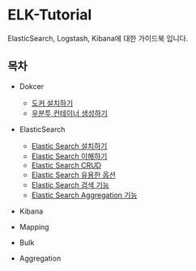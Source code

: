 # ELK-Tutorial
ElasticSearch, Logstash, Kibana에 대한 가이드북 입니다.

## 목차
- Dokcer
  - [도커 설치하기](https://github.com/wkddnjset/ELK-Tutorial/blob/master/Docker/도커_설치하기.md)
  - [우분투 컨테이너 생성하기](https://github.com/wkddnjset/ELK-Tutorial/blob/master/Docker/우분투_컨테이너_생성하기.md)

- ElasticSearch
	- [Elastic Search 설치하기](https://github.com/wkddnjset/ELK-Tutorial/blob/master/ElasticSearch/01_엘라스틱_설치하기.md)
	- [Elastic Search 이해하기](https://github.com/wkddnjset/ELK-Tutorial/blob/master/ElasticSearch/02_엘라스틱_이해하기.md)
	- [Elastic Search CRUD](https://github.com/wkddnjset/ELK-Tutorial/blob/master/ElasticSearch/03_엘라스틱_CRUD.md)
	- [Elastic Search 유용한 옵션](https://github.com/wkddnjset/ELK-Tutorial/blob/master/ElasticSearch/03_엘라스틱_옵션.md)
	- [Elastic Search 검색 기능](https://github.com/wkddnjset/ELK-Tutorial/blob/master/ElasticSearch/03_엘라스틱_검색.md)
	- [Elastic Search Aggregation 기능](https://github.com/wkddnjset/ELK-Tutorial/blob/master/ElasticSearch/03_엘라스틱_Aggr.md)

- Kibana
- Mapping
- Bulk
- Aggregation

